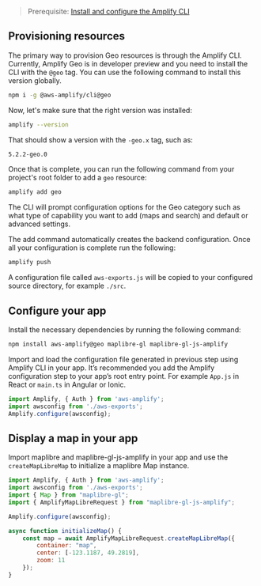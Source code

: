 > Prerequisite: [Install and configure the Amplify CLI](~/cli/start/install.md)

## Provisioning resources

The primary way to provision Geo resources is through the Amplify CLI. Currently, Amplify Geo is in developer preview and you need to install the CLI with the `@geo` tag. You can use the following command to install this version globally.

```sh
npm i -g @aws-amplify/cli@geo
```

Now, let's make sure that the right version was installed:

```sh
amplify --version
```

That should show a version with the `-geo.x` tag, such as:

```sh
5.2.2-geo.0
```


Once that is complete, you can run the following command from your project's root folder to add a `geo` resource:

```sh
amplify add geo
```

The CLI will prompt configuration options for the Geo category such as what type of capability you want to add (maps and search) and default or advanced settings.

The add command automatically creates the backend configuration. Once all your configuration is complete run the following:

```sh
amplify push
```

A configuration file called `aws-exports.js` will be copied to your configured source directory, for example `./src`.

## Configure your app

Install the necessary dependencies by running the following command:

```sh
npm install aws-amplify@geo maplibre-gl maplibre-gl-js-amplify
```

Import and load the configuration file generated in previous step using Amplify CLI in your app. It’s recommended you add the Amplify configuration step to your app’s root entry point. For example `App.js` in React or `main.ts` in Angular or Ionic.

```javascript
import Amplify, { Auth } from 'aws-amplify';
import awsconfig from './aws-exports';
Amplify.configure(awsconfig);
```
## Display a map in your app
Import maplibre and maplibre-gl-js-amplify in your app and use the `createMapLibreMap` to initialize a maplibre Map instance.

```javascript
import Amplify, { Auth } from 'aws-amplify';
import awsconfig from './aws-exports';
import { Map } from "maplibre-gl";
import { AmplifyMapLibreRequest } from "maplibre-gl-js-amplify";

Amplify.configure(awsconfig);

async function initializeMap() {
    const map = await AmplifyMapLibreRequest.createMapLibreMap({
        container: "map",
        center: [-123.1187, 49.2819],
        zoom: 11
    });
}
```
